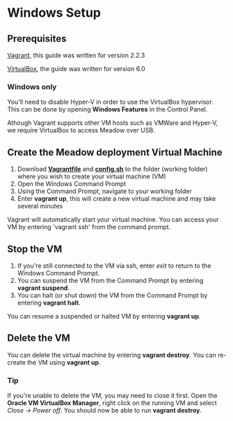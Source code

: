 # Windows Setup

## Prerequisites
[Vagrant](https://www.vagrantup.com), this guide was written for version 2.2.3

[VirtualBox](https://www.virtualbox.org), the guide was written for version 6.0

### Windows only
You'll need to disable Hyper-V in order to use the VirtualBox hypervisor. This can be done by opening **Windows Features** in the Control Panel.

Athough Vagrant supports other VM hosts such as VMWare and Hyper-V, we require VirtualBox to access Meadow over USB.

## Create the Meadow deployment Virtual Machine
1. Download **[Vagrantfile](http://downloads.wildernesslabs.co/Meadow_Beta/Vagrantfile)** and **[config.sh](
http://downloads.wildernesslabs.co/Meadow_Beta/config.sh)** to the folder (working folder) where you wish to create your virtual machine (VM)
2. Open the Windows Command Prompt
3. Using the Command Prompt, navigate to your working folder
4. Enter **vagrant up**, this will create a new virtual machine and may take several minutes

Vagrant will automatically start your virtual machine. You can access your VM by entering 'vagrant ssh' from the command prompt.

## Stop the VM
1. If you're still connected to the VM via ssh, enter *exit* to return to the Windows Command Prompt.
1. You can suspend the VM from the Command Prompt by entering **vagrant suspend**. 
1. You can halt (or shut down) the VM from the Command Prompt by entering **vagrant halt**.

You can resume a suspended or halted VM by entering **vagrant up**.

## Delete the VM
You can delete the virtual machine by entering **vagrant destroy**. You can re-create the VM using **vagrant up**.

### Tip
If you're unable to delete the VM, you may need to close it first. Open the **Oracle VM VirtualBox Manager**, right click on the running VM and select *Close -> Power off*. You should now be able to run **vagrant destroy**.
